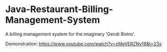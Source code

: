 # Java-Restaurant-Billing-Management-System
A billing management system for the imaginary 'Gendi Bistro'.

Demonstration: https://www.youtube.com/watch?v=zMeVERZNv18&t=23s
